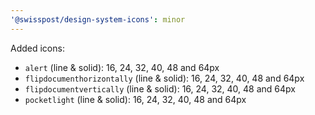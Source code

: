 ```yaml
---
'@swisspost/design-system-icons': minor
---
```


Added icons:

- `alert` (line & solid): 16, 24, 32, 40, 48 and 64px
- `flipdocumenthorizontally` (line & solid): 16, 24, 32, 40, 48 and 64px
- `flipdocumentvertically` (line & solid): 16, 24, 32, 40, 48 and 64px
- `pocketlight` (line & solid): 16, 24, 32, 40, 48 and 64px
